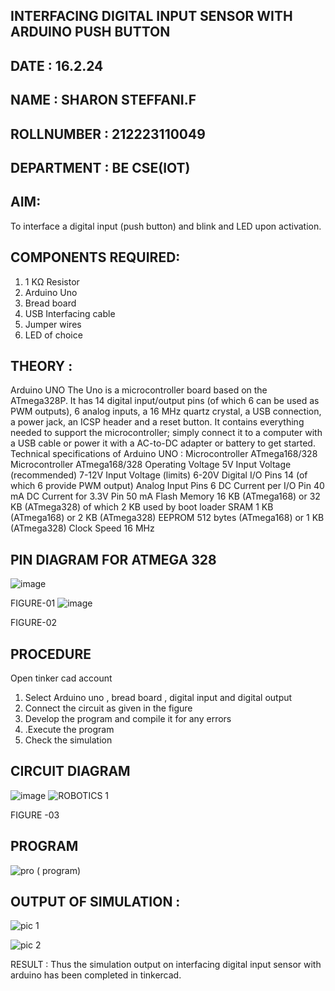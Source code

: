 ## INTERFACING DIGITAL INPUT SENSOR WITH ARDUINO PUSH BUTTON
## DATE : 16.2.24
## NAME : SHARON STEFFANI.F																			             
## ROLLNUMBER : 212223110049
## DEPARTMENT : BE CSE(IOT)


## AIM:
To interface a digital input (push button) and blink and LED upon activation.
## COMPONENTS REQUIRED:
1.	1 KΩ Resistor 
2.	Arduino Uno 
3.	Bread board 
4.	USB Interfacing cable 
5.	Jumper wires 
6.	LED of choice 
## THEORY :
Arduino UNO
 	  The Uno is a microcontroller board based on the ATmega328P. It has 14 digital input/output pins (of which 6 can be used as PWM outputs), 6 analog inputs, a 16 MHz quartz crystal, a USB connection, a power jack, an ICSP header and a reset button. It contains everything needed to support the microcontroller; simply connect it to a computer with a USB cable or power it with a AC-to-DC adapter or battery to get started.
	Technical specifications of Arduino UNO :
Microcontroller	ATmega168/328
Microcontroller	ATmega168/328
Operating Voltage	5V
Input Voltage (recommended)	7-12V
Input Voltage (limits)	6-20V
Digital I/O Pins	14 (of which 6 provide PWM output)
Analog Input Pins	6
DC Current per I/O Pin	40 mA
DC Current for 3.3V Pin	50 mA
Flash Memory	16 KB (ATmega168) or 32 KB (ATmega328) of which 2 KB used by boot loader
SRAM	1 KB (ATmega168) or 2 KB (ATmega328)
EEPROM	512 bytes (ATmega168) or 1 KB (ATmega328)
Clock Speed	16 MHz
## PIN DIAGRAM FOR ATMEGA 328
 
![image](https://user-images.githubusercontent.com/36288975/163530394-115baee4-7ed1-49fe-9cce-d7b625e11e85.png)

FIGURE-01
![image](https://user-images.githubusercontent.com/36288975/163530431-4d390e98-0942-42d8-95b8-f57d348e6ad8.png)



FIGURE-02
## PROCEDURE 
 Open tinker cad account 
1.	Select Arduino uno , bread board , digital input and digital output 
2.	Connect the circuit as given in the figure 
3.	Develop the program and compile it for any errors 
4.	 .Execute the program 
5.	Check the simulation 



## CIRCUIT DIAGRAM 


![image](https://user-images.githubusercontent.com/36288975/163530437-87a0afbd-b3c9-44ad-b907-5de63486fb9d.png)
![ROBOTICS 1](https://github.com/Sharonsteffani2005/-INTERFACING-DIGITAL-INPUT-SENSOR-WITH-ARDUINO-PUSH-BUTTON-/assets/144979934/9ef60553-11c4-463c-b27e-46982a915f8f)


FIGURE -03




## PROGRAM 
 
![pro ( program)](https://github.com/Sharonsteffani2005/-INTERFACING-DIGITAL-INPUT-SENSOR-WITH-ARDUINO-PUSH-BUTTON-/assets/144979934/1c2c81cc-fc4f-4441-ba4c-7b6b6868d781)


## OUTPUT OF SIMULATION :
![pic 1](https://github.com/Sharonsteffani2005/-INTERFACING-DIGITAL-INPUT-SENSOR-WITH-ARDUINO-PUSH-BUTTON-/assets/144979934/1b917e4b-7473-46c9-88da-556565e9bf15)


![pic 2](https://github.com/Sharonsteffani2005/-INTERFACING-DIGITAL-INPUT-SENSOR-WITH-ARDUINO-PUSH-BUTTON-/assets/144979934/1f464490-b89d-48fa-a328-0b182a887fa3)

RESULT : Thus the simulation output on interfacing digital input sensor with arduino has been completed in tinkercad.

